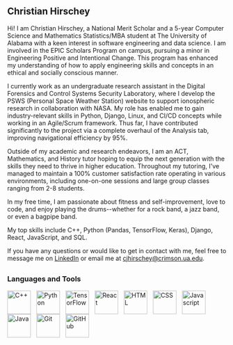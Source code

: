 ## Christian Hirschey

Hi! I am Christian Hirschey, a National Merit Scholar and a 5-year Computer Science and Mathematics Statistics/MBA student at The University of Alabama with a keen interest in software engineering and data science. I am involved in the EPIC Scholars Program on campus, pursuing a minor in Engineering Positive and Intentional Change. This program has enhanced my understanding of how to apply engineering skills and concepts in an ethical and socially conscious manner.

I currently work as an undergraduate research assistant in the Digital Forensics and Control Systems Security Laboratory, where I develop the PSWS (Personal Space Weather Station) website to support ionospheric research in collaboration with NASA. My role has enabled me to gain industry-relevant skills in Python, Django, Linux, and CI/CD concepts while working in an Agile/Scrum framework. Thus far, I have contributed significantly to the project via a complete overhaul of the Analysis tab, improving navigational efficiency by 95%.

Outside of my academic and research endeavors, I am an ACT, Mathematics, and History tutor hoping to equip the next generation with the skills they need to thrive in higher education. Throughout my tutoring, I've managed to maintain a 100% customer satisfaction rate operating in various environments, including one-on-one sessions and large group classes ranging from 2-8 students.

In my free time, I am passionate about fitness and self-improvement, love to code, and enjoy playing the drums--whether for a rock band, a jazz band, or even a bagpipe band.

My top skills include C++, Python (Pandas, TensorFlow, Keras), Django, React, JavaScript, and SQL.

If you have any questions or would like to get in contact with me, feel free to message me on [LinkedIn](https://www.linkedin.com/in/christianhirschey/) or email me at cjhirschey@crimson.ua.edu.

##

### Languages and Tools

<img align="left" alt="C++" width="54px" style="padding-right:10px;" src="https://cdn.jsdelivr.net/gh/devicons/devicon@latest/icons/cplusplus/cplusplus-original.svg" />
<img align="left" alt="Python" width="54px" style="padding-right:10px;" src="https://cdn.jsdelivr.net/gh/devicons/devicon@latest/icons/python/python-original.svg" />
<img align="left" alt="TensorFlow" width="54px" style="padding-right:10px;" src="https://cdn.jsdelivr.net/gh/devicons/devicon@latest/icons/tensorflow/tensorflow-original.svg" />
<img align="left" alt="React" width="54px" style="padding-right:10px;" src="https://cdn.jsdelivr.net/gh/devicons/devicon@latest/icons/react/react-original.svg" />
<img align="left" alt="HTML" width="54px" style="padding-right:10px;" src="https://cdn.jsdelivr.net/gh/devicons/devicon@latest/icons/html5/html5-original.svg" />
<img align="left" alt="CSS" width="54px" style="padding-right:10px;" src="https://cdn.jsdelivr.net/gh/devicons/devicon@latest/icons/css3/css3-original.svg" />
<img align="left" alt="Javascript" width="54px" style="padding-right:10px;" src="https://cdn.jsdelivr.net/gh/devicons/devicon@latest/icons/javascript/javascript-original.svg" />
<img align="left" alt="Java" width="54px" style="padding-right:10px;" src="https://cdn.jsdelivr.net/gh/devicons/devicon@latest/icons/java/java-original.svg" />
<img align="left" alt="Git" width="54px" style="padding-right:10px;" src="https://cdn.jsdelivr.net/gh/devicons/devicon@latest/icons/git/git-original.svg" />
<img align="left" alt="GitHub" width="54px" style="padding-right:10px;" src="https://cdn.jsdelivr.net/gh/devicons/devicon@latest/icons/github/github-original.svg" />
